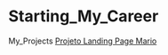# Starting_My_Career
 My_Projects
<a href="https://devdesouza.github.io/Starting_My_Career/projeto_mario/" target="_blank" class="externo">Projeto Landing Page Mario</a> <br>
